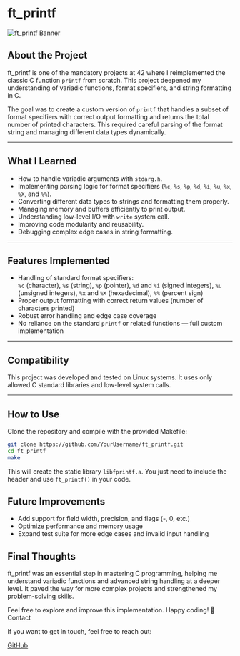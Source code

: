 # ft_printf

![ft_printf Banner](https://i0.wp.com/www.agilenative.com/wp-content/uploads/2017/01/001-Agile-Hello-World.png?fit=1745%2C1080&ssl=1)

## About the Project

ft_printf is one of the mandatory projects at 42 where I reimplemented the classic C function `printf` from scratch. This project deepened my understanding of variadic functions, format specifiers, and string formatting in C.

The goal was to create a custom version of `printf` that handles a subset of format specifiers with correct output formatting and returns the total number of printed characters. This required careful parsing of the format string and managing different data types dynamically.

---

## What I Learned

- How to handle variadic arguments with `stdarg.h`.
- Implementing parsing logic for format specifiers (`%c`, `%s`, `%p`, `%d`, `%i`, `%u`, `%x`, `%X`, and `%%`).
- Converting different data types to strings and formatting them properly.
- Managing memory and buffers efficiently to print output.
- Understanding low-level I/O with `write` system call.
- Improving code modularity and reusability.
- Debugging complex edge cases in string formatting.

---

## Features Implemented

- Handling of standard format specifiers:  
  `%c` (character), `%s` (string), `%p` (pointer), `%d` and `%i` (signed integers), `%u` (unsigned integers), `%x` and `%X` (hexadecimal), `%%` (percent sign)
- Proper output formatting with correct return values (number of characters printed)
- Robust error handling and edge case coverage
- No reliance on the standard `printf` or related functions — full custom implementation

---

## Compatibility

This project was developed and tested on Linux systems. It uses only allowed C standard libraries and low-level system calls.

---

## How to Use

Clone the repository and compile with the provided Makefile:

```bash
git clone https://github.com/YourUsername/ft_printf.git
cd ft_printf
make
```
This will create the static library `libfprintf.a`. You just need to include the header and use `ft_printf()` in your code.
## Future Improvements

- Add support for field width, precision, and flags (-, 0, etc.)
- Optimize performance and memory usage
- Expand test suite for more edge cases and invalid input handling

## Final Thoughts

ft_printf was an essential step in mastering C programming, helping me understand variadic functions and advanced string handling at a deeper level. It paved the way for more complex projects and strengthened my problem-solving skills.

Feel free to explore and improve this implementation. Happy coding! 🎉
Contact

If you want to get in touch, feel free to reach out:

[GitHub](https://github.com/PedroLouzada)
